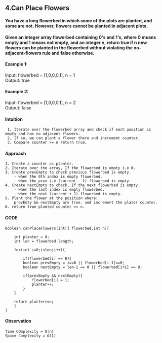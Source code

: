 ## __4.Can Place Flowers__

#### You have a long flowerbed in which some of the plots are planted, and some are not. However, flowers cannot be planted in adjacent plots.

#### Given an integer array flowerbed containing 0's and 1's, where 0 means empty and 1 means not empty, and an integer n, return true if n new flowers can be planted in the flowerbed without violating the no-adjacent-flowers rule and false otherwise.

#### Example 1:
Input: flowerbed = [1,0,0,0,1], n = 1   
Output: true

#### Example 2:
Input: flowerbed = [1,0,0,0,1], n = 2   
Output: false

#### __Intuition__
```
 1. Iterate over the flowerbed array and check if each position is empty and has no adjacent flowers.
 2. If so, we can plant a flower there and increment counter.
 3. Compare counter >= n return true.
```

#### __Approach__
```
1. Create a counter as planter.
2. Iterate over the array, If the flowerbed is empty i.e 0.
3. Create prevEmpty to check previous flowerbed is empty.
    - when the 0th index is empty flowerbed.
    - when the prev i.e (current - 1) flowerbed is empty.
4. Create nextEmpty to check, If the next flowerbed is empty.
    - when the last index is empty flowerbed.
    - when the next (current + 1) flowerbed is empty.
5. Plant the flower at the position where:
    prevEmty && nextEmpty are true. and increment the plater counter.
6. return true planted counter >= n.
```

#### __CODE__
```
boolean canPlaceFlowers(int[] flowerbed,int n){

    int planter = 0;
    int len = flowerbed.length;

    for(int i=0;i<len;i++){

        if(flowerbed[i] == 0){
        boolean prevEmpty = i==0 || flowerbed[i-1]==0;
        boolean nextEmpty = len-1 == 0 || flowerbed[i+1] == 0;

        if(prevEmpty && nextEmpty){
            flowerbed[i] = 1;
            planter++;
        }
    }

    return planter>=n;
    }
}
```


#### __Observation__
```
Time COmplexity = O(n)
Space Complexity = O(1)
```